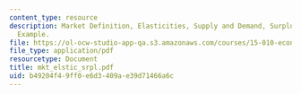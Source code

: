```yaml
---
content_type: resource
description: Market Definition, Elasticities, Supply and Demand, Surplus, Numeric
  Example.
file: https://ol-ocw-studio-app-qa.s3.amazonaws.com/courses/15-010-economic-analysis-for-business-decisions-fall-2004/b49204f49ff0e6d3409ae39d71466a6c_mkt_elstic_srpl.pdf
file_type: application/pdf
resourcetype: Document
title: mkt_elstic_srpl.pdf
uid: b49204f4-9ff0-e6d3-409a-e39d71466a6c
---
```

